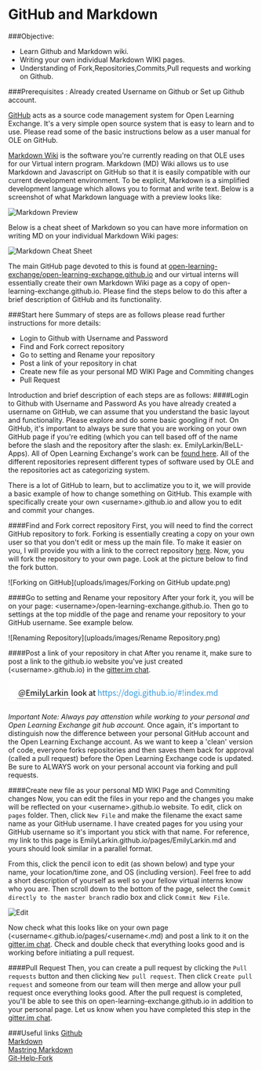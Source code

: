 # GitHub and Markdown
###Objective:
* Learn Github and Markdown wiki.
* Writing your own individual Markdown WIKI pages.
* Understanding of Fork,Repositories,Commits,Pull requests and working on Github.

###Prerequisites :
Already created Username on Github or Set up Github account.

[GitHub](https://help.github.com/categories/writing-on-github/) acts as a source code management system for Open Learning Exchange. It's a very simple open source system that is easy to learn and to use. Please read some of the basic instructions below as a user manual for OLE on GitHub. 

[Markdown Wiki](http://dynalon.github.io/mdwiki/#!quickstart.md) is the software you're currently reading on that OLE uses for our Virtual intern program. Markdown (MD) Wiki allows us to use Markdown and Javascript on GitHub so that it is easily compatible with our current development environment. To be explicit, Markdown is a simplified development language which allows you to format and write text. 
Below is a screenshot of what Markdown language with a preview looks like: 

![Markdown Preview](uploads/images/markdown.png)

Below is a cheat sheet of Markdown so you can have more information on writing MD on your individual Markdown Wiki pages:

![Markdown Cheat Sheet](uploads/images/Markdown_Reference.png)

The main GitHub page devoted to this is found at [open-learning-exchange/open-learning-exchange.github.io](https://github.com/open-learning-exchange/open-learning-exchange.github.io) and our virtual interns will essentially create their own Markdown Wiki page as a copy of open-learning-exchange.github.io. 
Please find the steps below to do this after a brief description of GitHub and its functionality. 

###Start here
Summary of steps are as follows please read further instructions for more details:  

* Login to Github with Username and Password  
* Find and Fork correct repository  
* Go to setting and Rename your repository  
* Post a link of your repository in chat  
* Create new file as your personal MD WIKI Page and Commiting changes  
* Pull Request  

Introduction and brief description of each steps are as follows:
####Login to Github with Username and Password
As you have already created a username on GitHub, we can assume that you understand the basic layout and functionality. Please explore and do some basic googling if not. On GitHub, it's important to always be sure that you are working on your own GitHub page if you're editing (which you can tell based off of the name before the slash and the repository after the slash: ex. EmilyLarkin/BeLL-Apps). All of Open Learning Exchange's work can be [found here](https://github.com/open-learning-exchange). All of the different repositories represent different types of software used by OLE and the repositories act as categorizing system. 

There is a lot of GitHub to learn, but to acclimatize you to it, we will provide a basic example of how to change something on GitHub. This example with specifically create your own &lt;username&gt;.github.io and allow you to edit and commit your changes. 

####Find and Fork correct repository
First, you will need to find the correct GitHub repository to fork. Forking is essentially creating a copy on your own user so that you don't edit or mess up the main file. To make it easier on you, I will provide you with a link to the correct repository [here](https://github.com/open-learning-exchange/open-learning-exchange.github.io). 
Now, you will fork the repository to your own page. Look at the picture below to find the fork button. 

![Forking on GitHub](uploads/images/Forking on GitHub update.png)

####Go to setting and Rename your repository
After your fork it, you will be on your page: &lt;username&gt;/open-learning-exchange.github.io. Then go to settings at the top middle of the page and rename your repository to your GitHub username. See example below. 

![Renaming Repository](uploads/images/Rename Repository.png)

####Post a link of your repository in chat
After you rename it, make sure to post a link to the github.io website you've just created (&lt;username&gt;.github.io) in the [gitter.im chat](https://gitter.im/open-learning-exchange/chat).

![Example of github.io page](uploads/images/examplegithubio.png)

<em>
Important Note: Always pay attenstion while working to your personal and Open Learning Exchange git hub account.
</em>
Once again, it's important to distinguish now the difference between your personal GitHub account and the Open Learning Exchange account. As we want to keep a 'clean' version of code, everyone forks repositories and then saves them back for approval (called a pull request) before the Open Learning Exchange code is updated. Be sure to ALWAYS work on your personal account via forking and pull requests. 

####Create new file as your personal MD WIKI Page and Commiting changes
Now, you can edit the files in your repo and the changes you make will be reflected on your &lt;username&gt;.github.io website. To edit, click on `pages` folder. Then, click `New File` and make the filename the exact same name as your GitHub username. I have created pages for you using your GitHub username so it's important you stick with that name. For reference, my link to this page is EmilyLarkin.github.io/pages/EmilyLarkin.md and yours should look similar in a parallel format. 

From this, click the pencil icon to edit (as shown below) and type your name, your location/time zone, and OS (including version). Feel free to add a short description of yourself as well so your fellow virtual interns know who you are. Then scroll down to the bottom of the page, select the `Commit directly to the master branch` radio box and click `Commit New File`. 

![Edit](uploads/images/Edit.PNG)

Now check what this looks like on your own page (&lt;username&lt;.github.io/pages/&lt;username&lt;.md) and post a link to it on the [gitter.im chat](https://gitter.im/open-learning-exchange/chat). Check and double check that everything looks good and is working before initiating a pull request. 

####Pull Request
Then, you can create a pull request by clicking the `Pull requests` button and then clicking `New pull request`. Then click `Create pull request` and someone from our team will then merge and allow your pull request once everything looks good. After the pull request is completed, you'll be able to see this on open-learning-exchange.github.io in addition to your personal page. Let us know when you have completed this step in the [gitter.im chat](https://gitter.im/open-learning-exchange/chat).

###Useful links
[Github](https://help.github.com/categories/writing-on-github/)  
[Markdown](http://dynalon.github.io/mdwiki/#!quickstart.md)  
[Mastring Markdown](https://guides.github.com/features/mastering-markdown/)  
[Git-Help-Fork](https://help.github.com/articles/fork-a-repo/)  
